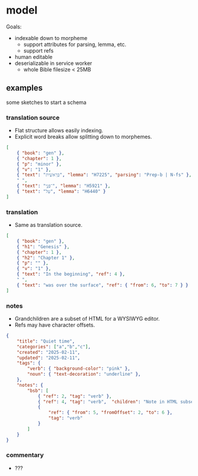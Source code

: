 # model

Goals:
- indexable down to morpheme
    - support attributes for parsing, lemma, etc.
    - support refs
- human editable
- deserializable in service worker
    - whole Bible filesize < 25MB

## examples

some sketches to start a schema

### translation source

- Flat structure allows easily indexing.
- Explicit word breaks allow splitting down to morphemes.
```json
[
    { "book": "gen" },
    { "chapter": 1 },
    { "p": "minor" },
    { "v": "1" },
    { "text": "בְּרֵאשִׁ֖ית", "lemma": "H7225", "parsing": "Prep-b | N-fs" },
    " ",
    { "text": "־פְּנֵ֣י", "lemma": "H5921" },
    { "text": "עַל", "lemma": "H6440" }
]
```

### translation

- Same as translation source.

```json
[
    { "book": "gen" },
    { "h1": "Genesis" },
    { "chapter": 1 },
    { "h2": "Chapter 1" },
    { "p": "" },
    { "v": "1" },
    { "text": "In the beginning", "ref": 4 },
    " ",
    { "text": "was over the surface", "ref": { "from": 6, "to": 7 } }
]
````

### notes

- Grandchildren are a subset of HTML for a WYSIWYG editor.
- Refs may have character offsets.
```json
{
    "title": "Quiet time",
    "categories": ["a","b","c"],
    "created": "2025-02-11",
    "updated": "2025-02-11",
    "tags": {
        "verb": { "background-color": "pink" },
        "noun": { "text-decoration": "underline" },
    },
    "notes": {
        "bsb": [
            { "ref": 2, "tag": "verb" },
            { "ref": 4, "tag": "verb",  "children": "Note in HTML subset." },
            {
                "ref": { "from": 5, "fromOffset": 2, "to": 6 },
                "tag": "verb"
            }
        ]
    }
}
```

### commentary

- ???
